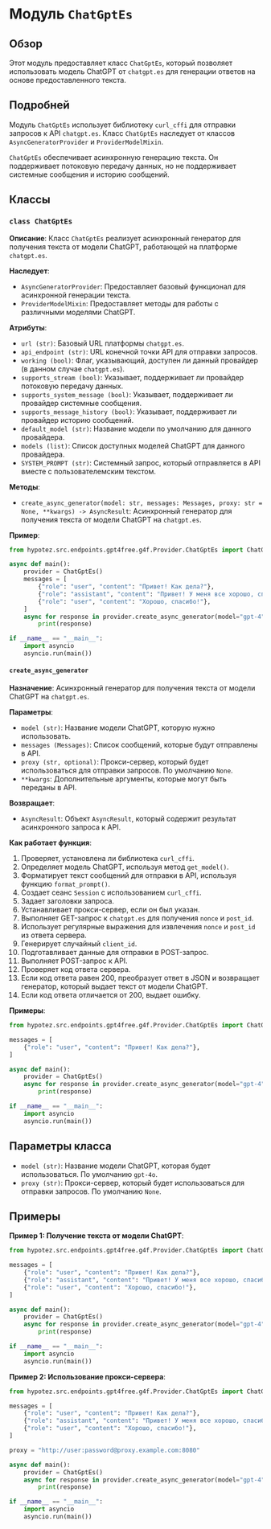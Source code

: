 # Модуль `ChatGptEs`

## Обзор

Этот модуль предоставляет класс `ChatGptEs`, который позволяет использовать модель ChatGPT от `chatgpt.es` для генерации ответов на основе предоставленного текста. 

## Подробней

Модуль `ChatGptEs` использует библиотеку `curl_cffi` для отправки запросов к API `chatgpt.es`.  Класс `ChatGptEs` наследует от классов `AsyncGeneratorProvider` и `ProviderModelMixin`.

`ChatGptEs` обеспечивает асинхронную генерацию текста. Он поддерживает потоковую передачу данных, но не поддерживает системные сообщения и историю сообщений.

## Классы

### `class ChatGptEs`

**Описание**: Класс `ChatGptEs` реализует асинхронный генератор для получения текста от модели ChatGPT, работающей на платформе `chatgpt.es`.

**Наследует**:
- `AsyncGeneratorProvider`:  Предоставляет базовый функционал для асинхронной генерации текста.
- `ProviderModelMixin`: Предоставляет методы для работы с различными моделями ChatGPT.

**Атрибуты**:

- `url (str)`: Базовый URL платформы `chatgpt.es`.
- `api_endpoint (str)`: URL конечной точки API для отправки запросов.
- `working (bool)`:  Флаг, указывающий, доступен ли данный провайдер (в данном случае `chatgpt.es`).
- `supports_stream (bool)`: Указывает, поддерживает ли провайдер потоковую передачу данных.
- `supports_system_message (bool)`: Указывает, поддерживает ли провайдер системные сообщения.
- `supports_message_history (bool)`: Указывает, поддерживает ли провайдер историю сообщений.
- `default_model (str)`:  Название модели по умолчанию для данного провайдера.
- `models (list)`:  Список доступных моделей ChatGPT для данного провайдера.
- `SYSTEM_PROMPT (str)`:  Системный запрос, который отправляется в API вместе с пользователемским текстом.

**Методы**:

- `create_async_generator(model: str, messages: Messages, proxy: str = None, **kwargs) -> AsyncResult`:  Асинхронный генератор для получения текста от модели ChatGPT на `chatgpt.es`.

**Пример**:

```python
from hypotez.src.endpoints.gpt4free.g4f.Provider.ChatGptEs import ChatGptEs

async def main():
    provider = ChatGptEs()
    messages = [
        {"role": "user", "content": "Привет! Как дела?"},
        {"role": "assistant", "content": "Привет! У меня все хорошо, спасибо за вопрос. А у тебя как дела?"},
        {"role": "user", "content": "Хорошо, спасибо!"},
    ]
    async for response in provider.create_async_generator(model="gpt-4", messages=messages):
        print(response)

if __name__ == "__main__":
    import asyncio
    asyncio.run(main())
```


#### `create_async_generator`

**Назначение**:  Асинхронный генератор для получения текста от модели ChatGPT на `chatgpt.es`.

**Параметры**:

- `model (str)`:  Название модели ChatGPT, которую нужно использовать.
- `messages (Messages)`:  Список сообщений, которые будут отправлены в API.
- `proxy (str, optional)`:  Прокси-сервер, который будет использоваться для отправки запросов. По умолчанию `None`.
- `**kwargs`:  Дополнительные аргументы, которые могут быть переданы в API.

**Возвращает**:

- `AsyncResult`:  Объект `AsyncResult`, который содержит результат асинхронного запроса к API.

**Как работает функция**:

1.  Проверяет, установлена ли библиотека `curl_cffi`.
2.  Определяет модель ChatGPT, используя метод `get_model()`.
3.  Форматирует текст сообщений для отправки в API, используя функцию `format_prompt()`.
4.  Создает сеанс `Session` с использованием `curl_cffi`.
5.  Задает заголовки запроса.
6.  Устанавливает прокси-сервер, если он был указан.
7.  Выполняет GET-запрос к `chatgpt.es` для получения `nonce` и `post_id`.
8.  Использует регулярные выражения для извлечения `nonce` и `post_id` из ответа сервера.
9.  Генерирует случайный `client_id`.
10.  Подготавливает данные для отправки в POST-запрос.
11.  Выполняет POST-запрос к API.
12.  Проверяет код ответа сервера.
13.  Если код ответа равен 200, преобразует ответ в JSON и возвращает генератор, который выдает текст от модели ChatGPT.
14.  Если код ответа отличается от 200, выдает ошибку.

**Примеры**:

```python
from hypotez.src.endpoints.gpt4free.g4f.Provider.ChatGptEs import ChatGptEs

messages = [
    {"role": "user", "content": "Привет! Как дела?"},
]

async def main():
    provider = ChatGptEs()
    async for response in provider.create_async_generator(model="gpt-4", messages=messages):
        print(response)

if __name__ == "__main__":
    import asyncio
    asyncio.run(main())

```


## Параметры класса

- `model (str)`:  Название модели ChatGPT, которая будет использоваться. По умолчанию `gpt-4o`.
- `proxy (str)`:  Прокси-сервер, который будет использоваться для отправки запросов. По умолчанию `None`.


## Примеры

**Пример 1:  Получение текста от модели ChatGPT**:

```python
from hypotez.src.endpoints.gpt4free.g4f.Provider.ChatGptEs import ChatGptEs

messages = [
    {"role": "user", "content": "Привет! Как дела?"},
    {"role": "assistant", "content": "Привет! У меня все хорошо, спасибо за вопрос. А у тебя как дела?"},
    {"role": "user", "content": "Хорошо, спасибо!"},
]

async def main():
    provider = ChatGptEs()
    async for response in provider.create_async_generator(model="gpt-4", messages=messages):
        print(response)

if __name__ == "__main__":
    import asyncio
    asyncio.run(main())

```

**Пример 2: Использование прокси-сервера**:

```python
from hypotez.src.endpoints.gpt4free.g4f.Provider.ChatGptEs import ChatGptEs

messages = [
    {"role": "user", "content": "Привет! Как дела?"},
    {"role": "assistant", "content": "Привет! У меня все хорошо, спасибо за вопрос. А у тебя как дела?"},
    {"role": "user", "content": "Хорошо, спасибо!"},
]

proxy = "http://user:password@proxy.example.com:8080"

async def main():
    provider = ChatGptEs()
    async for response in provider.create_async_generator(model="gpt-4", messages=messages, proxy=proxy):
        print(response)

if __name__ == "__main__":
    import asyncio
    asyncio.run(main())

```